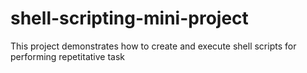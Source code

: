 # shell-scripting-mini-project
This project demonstrates how to create and execute shell scripts for performing repetitative task
